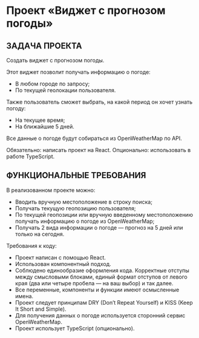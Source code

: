 # Проект «Виджет с прогнозом погоды»

## ЗАДАЧА ПРОЕКТА

Создать виджет с прогнозом погоды.

Этот виджет позволит получать информацию о погоде:

- В любом городе по запросу;
- По текущей геолокации пользователя.

Также пользователь сможет выбрать, на какой период он хочет узнать погоду:

- На текущее время;
- На ближайшие 5 дней.

Все данные о погоде будут собираться из OpenWeatherMap по API.

Обязательно: написать проект на React. Опционально: использовать в работе TypeScript.

## ФУНКЦИОНАЛЬНЫЕ ТРЕБОВАНИЯ

В реализованном проекте можно:

- Вводить вручную местоположение в строку поиска;
- Получать текущую геопозицию пользователя;
- По текущей геопозиции или вручную введенному местоположению получать информацию о погоде из OpenWeatherMap;
- Получать 2 вида информации о погоде — прогноз на 5 дней или только на сегодня.

Требования к коду:

- Проект написан с помощью React.
- Использован компонентный подход.
- Соблюдено единообразие оформления кода. Корректные отступы между смысловыми блоками, единый формат отступов от левого края (два или четыре пробела — на ваш выбор) и так далее.
- Все переменные, компоненты и функции имеют осмысленные имена.
- Проект следует принципам DRY (Don’t Repeat Yourself) и KISS (Keep It Short and Simple).
- Для получения данных о погоде используется сторонний сервис OpenWeatherMap.
- Проект использует TypeScript (опционально).
